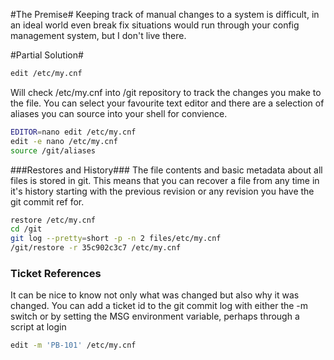 #The Premise#
Keeping track of manual changes to a system is difficult, in an ideal world even break fix situations would run through your config management system, but I don't live there.

#Partial Solution#
```bash 
edit /etc/my.cnf
```
Will check /etc/my.cnf into /git repository to track the changes you make to the file. You can select your favourite text editor and there are a selection of aliases you can source into your shell for convience. 

```bash
EDITOR=nano edit /etc/my.cnf
edit -e nano /etc/my.cnf
source /git/aliases
```

###Restores and History###
The file contents and basic metadata about all files is stored in git. This means that you can recover a file from any time in it's history starting with the previous revision or any revision you have the git commit ref for.

```bash 
restore /etc/my.cnf
cd /git
git log --pretty=short -p -n 2 files/etc/my.cnf
/git/restore -r 35c902c3c7 /etc/my.cnf
```

### Ticket References ###
It can be nice to know not only what was changed but also why it was changed.
You can add a ticket id to the git commit log with either the -m switch or by setting the MSG environment variable, perhaps through a script at login

```bash
edit -m 'PB-101' /etc/my.cnf
```
